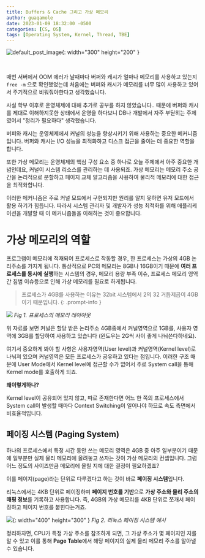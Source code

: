 ```yaml
---
title: Buffers & Cache 그리고 가상 메모리
author: guaqamole
date: 2023-01-09 18:32:00 -0500
categories: [CS, OS]
tags: [Operating System, Kernel, Thread, TBE]
---
```


![default_post_image](/common/linux.jpeg){: width="300" height="200" }

<br>

매번 서버에서 OOM 에러가 날때마다 버퍼와 캐시가 얼마나 메모리를 사용하고 있는지 `free -m` 으로 확인했었는데 처음에는 버퍼와 캐시가 메모리를 너무 많이 사용하고 있어서 주기적으로 비워줘야한다고 생각했습니다.

사실 학부 이후로 운영체제에 대해 추가로 공부를 하지 않았습니다.. 때문에 버퍼와 캐시를 제대로 이해하지못한 상태에서 운영을 하다보니 DB나 개발에서 자주 부딛히는 주제였어서 "정리가 필요하다" 생각했습니다.

버퍼와 캐시는 운영체제에서 커널의 성능을 향상시키기 위해 사용하는 중요한 메커니즘입니다. 버퍼와 캐시는 I/O 성능을 최적화하고 디스크 접근을 줄이는 데 중요한 역할을 합니다.

또한 가상 메모리는 운영체제의 핵심 구성 요소 중 하나로 오늘 주제에서 아주 중요한 개념인데요, 커널이 시스템 리소스를 관리하는 데 사용되죠. 가상 메모리는 메모리 주소 공간을 논리적으로 분할하고 페이지 교체 알고리즘을 사용하여 물리적 메모리에 대한 접근을 최적화합니다.

이러한 메커니즘은 주로 커널 모드에서 구현되지만 원리를 알지 못하면 유저 모드에서 활용 하기가 힘듭니다. 따라서 시스템 관리자 및 개발자가 성능 최적화를 위해 애플리케이션을 개발할 때 이 메커니즘들을 이해하는 것이 중요합니다.

# 가상 메모리의 역할

프로그램이 메모리에 적재되어 프로세스로 작동할 경우, 한 프로세스는 가상의 4GB 논리주소를 가지게 됩니다. 통상적으로 PC의 메모리는 8GB나 16GB이기 때문에 **여러 프로세스를 동시에 실행**하는 시스템의 경우, 메모리 용량 부족 이슈, 프로세스 메모리 영역 간 침범 이슈등으로 인해 가상 메모리를 필요로 하게됩니다.

> 프로세스가 4GB를 사용하는 이유는 32bit 시스템에서 2의 32 거듭제곱이 4GB이기 때문입니다.
> {: .prompt-info }

![](/230109/1.png)
_Fig 1. 프로세스의 메모리 레이아웃_

위 자료를 보면 커널은 할당 받은 논리주소 4GB중에서 커널영역으로 1GB를, 사용자 영역에 3GB를 할당하여 사용하고 있습니다 (윈도우는 2G씩 사이 좋게 나눠쓴다하네요).

여기서 중요하게 봐야 할 사항은 사용자영역(User level)과 커널영역(Kernel level)로 나눠져 있으며 커널영역은 모든 프로세스가 공유하고 있다는 점입니다. 이러한 구조 때문에 User Mode에서 Kernel level에 접근할 수가 없어서 주로 System call을 통해 Kernel mode를 호출하게 되죠.

**왜이렇게하나?**

Kernel level이 공유되어 있지 않고, 따로 존재한다면 어느 한 쪽의 프로세스에서 System call이 발생할 때마다 Context Switching이 일어나야 하므로 속도 측면에서 비효율적입니다.

## 페이징 시스템 (Paging System)

하나의 프로세스에서 특정 시간 동안 쓰는 메모리 영역은 4GB 중 아주 일부분이기 때문에 일부분만 실제 물리 메모리에 올려놓고 쓰자는 것이 가상 메모리의 컨셉입니다. 그럼 어느 정도의 사이즈만큼 메모리에 올릴 지에 대한 결정이 필요하겠죠?

이를 페이지(page)라는 단위로 다루겠다고 하는 것이 바로 **페이징 시스템**입니다.

리눅스에서는 4KB 단위로 페이징하며 **페이지 번호를 기반**으로 **가상 주소와 물리 주소의 매핑 정보**를 기록하고 사용합니다. 즉, 4GB의 가상 메모리를 4KB 단위로 쪼개서 페이징하고 페이지 번호를 붙힌다는거죠.

![](/230109/2.png){: width="400" height="300" }
_Fig 2. 리눅스 페이징 시스템 예시_

정리하자면, CPU가 특정 가상 주소를 참조하게 되면, 그 가상 주소가 몇 페이지인 지를 알 수 있고 이를 통해 **Page Table**에서 해당 페이지의 실제 물리 메모리 주소를 알아낼 수 있습니다.

